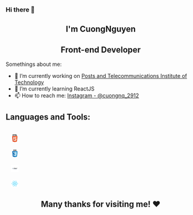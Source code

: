 ### Hi there 👋
<h2 align="center">I'm CuongNguyen</h2>
<h2 align="center">Front-end Developer</h2>


Somethings about me:

- 🔭 I’m currently working on [Posts and Telecommunications Institute of Technology](https://portal.ptit.edu.vn)
- 🌱 I’m currently learning ReactJS
- 📫 How to reach me: [Instagram - @cuongnq_2912](https://www.instagram.com/cuongnq_2912)

## Languages and Tools:

<code>
  <img height="20" src="https://raw.githubusercontent.com/github/explore/80688e429a7d4ef2fca1e82350fe8e3517d3494d/topics/html/html.png">
</code>   
<code>
  <img height="20" src="https://raw.githubusercontent.com/github/explore/80688e429a7d4ef2fca1e82350fe8e3517d3494d/topics/css/css.png">
</code>   
<code>
  <img height="20" src="https://raw.githubusercontent.com/github/explore/80688e429a7d4ef2fca1e82350fe8e3517d3494d/topics/jquery/jquery.png">
</code>   
<code>
  <img height="20" src="https://raw.githubusercontent.com/github/explore/80688e429a7d4ef2fca1e82350fe8e3517d3494d/topics/react/react.png">
</code>   

<h2 align="center">Many thanks for visiting me! ❤️</h2> 
